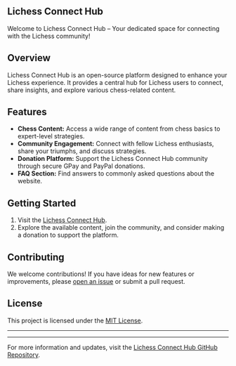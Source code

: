 ## Lichess Connect Hub

Welcome to Lichess Connect Hub – Your dedicated space for connecting with the Lichess community!

## Overview

Lichess Connect Hub is an open-source platform designed to enhance your Lichess experience. It provides a central hub for Lichess users to connect, share insights, and explore various chess-related content.

## Features

- **Chess Content:** Access a wide range of content from chess basics to expert-level strategies.
- **Community Engagement:** Connect with fellow Lichess enthusiasts, share your triumphs, and discuss strategies.
- **Donation Platform:** Support the Lichess Connect Hub community through secure GPay and PayPal donations.
- **FAQ Section:** Find answers to commonly asked questions about the website.

## Getting Started

1. Visit the [Lichess Connect Hub](https://your-lichess-connect-hub-url.com).
2. Explore the available content, join the community, and consider making a donation to support the platform.

## Contributing

We welcome contributions! If you have ideas for new features or improvements, please [open an issue](https://github.com/your-github-username/your-lichess-connect-hub-repo/issues) or submit a pull request.

## License

This project is licensed under the [MIT License](LICENSE).

---


---

For more information and updates, visit the [Lichess Connect Hub GitHub Repository](https://github.com/your-github-username/your-lichess-connect-hub-repo).

